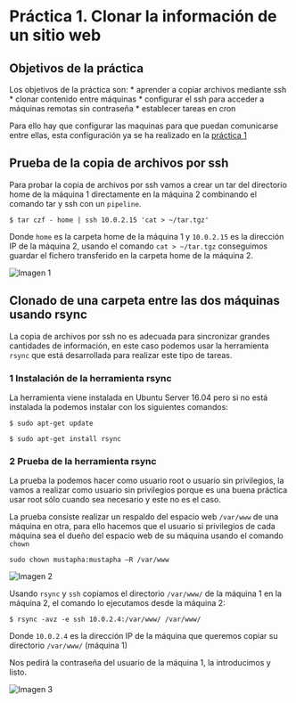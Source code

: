 # Práctica 1. Clonar la información de un sitio web

## Objetivos de la práctica

Los objetivos de la práctica son:
	* aprender a copiar archivos mediante ssh
	* clonar contenido entre máquinas
	* configurar el ssh para acceder a máquinas remotas sin contraseña
	* establecer tareas en cron

Para ello hay que configurar las maquinas para que puedan comunicarse entre ellas, esta configuración ya se ha realizado en la [práctica 1](https://github.com/Mustapha90/SWAP1617/blob/master/practicas/practica1.md#configuración-de-red)

## Prueba de la copia de archivos por ssh

Para probar la copia de archivos por ssh vamos a crear un tar del directorio home de la máquina 1 directamente en la máquina 2 combinando el comando tar y ssh con un ``pipeline``.

``$ tar czf - home | ssh 10.0.2.15 'cat > ~/tar.tgz'``

Donde ``home`` es la carpeta home de la máquina 1 y ``10.0.2.15`` es la dirección IP de la máquina 2, usando el comando ``cat > ~/tar.tgz`` conseguimos guardar el fichero transferido en la carpeta home de la máquina 2.

![Imagen 1](http://i1210.photobucket.com/albums/cc420/mj4ever001/p2cap1.png)

## Clonado de una carpeta entre las dos máquinas usando rsync

La copia de archivos por ssh no es adecuada para sincronizar grandes cantidades de información, en este caso podemos usar la herramienta ``rsync`` que está desarrollada para realizar este tipo de tareas.

### 1 Instalación de la herramienta rsync

La herramienta viene instalada en Ubuntu Server 16.04 pero si no está instalada la podemos instalar con los siguientes comandos:

``$ sudo apt-get update``

``$ sudo apt-get install rsync``

### 2 Prueba de la herramienta rsync

La prueba la podemos hacer como usuario root o usuario sin privilegios, la vamos a realizar como usuario sin privilegios porque es una buena práctica usar root sólo cuando sea necesario y este no es el caso.

La prueba consiste realizar un respaldo del espacio web ``/var/www`` de una máquina en otra, para ello hacemos que el usuario si privilegios de cada máquina sea el dueño del espacio web de su máquina usando el comando ``chown``

``sudo chown mustapha:mustapha –R /var/www``

![Imagen 2](http://i1210.photobucket.com/albums/cc420/mj4ever001/p2cap2.png)

Usando ``rsync`` y ``ssh`` copiamos el directorio ``/var/www/`` de la máquina 1 en la máquina 2, el comando lo ejecutamos desde la máquina 2:

``$ rsync -avz -e ssh 10.0.2.4:/var/www/ /var/www/``

Donde ``10.0.2.4`` es la dirección IP de la máquina que queremos copiar su directorio ``/var/www/`` (máquina 1)

Nos pedirá la contraseña del usuario de la máquina 1, la introducimos y listo.

![Imagen 3](http://i1210.photobucket.com/albums/cc420/mj4ever001/p2cap3.png)
